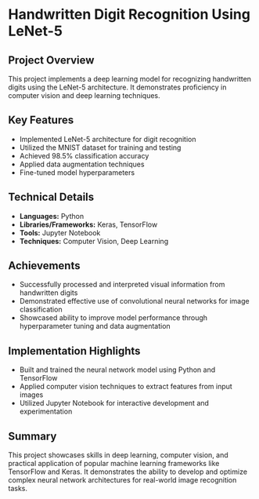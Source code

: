 # Handwritten Digit Recognition Using LeNet-5

## Project Overview

This project implements a deep learning model for recognizing handwritten digits using the LeNet-5 architecture. It demonstrates proficiency in computer vision and deep learning techniques.

## Key Features

- Implemented LeNet-5 architecture for digit recognition
- Utilized the MNIST dataset for training and testing
- Achieved 98.5% classification accuracy
- Applied data augmentation techniques
- Fine-tuned model hyperparameters

## Technical Details

- **Languages:** Python
- **Libraries/Frameworks:** Keras, TensorFlow
- **Tools:** Jupyter Notebook
- **Techniques:** Computer Vision, Deep Learning

## Achievements

- Successfully processed and interpreted visual information from handwritten digits
- Demonstrated effective use of convolutional neural networks for image classification
- Showcased ability to improve model performance through hyperparameter tuning and data augmentation

## Implementation Highlights

- Built and trained the neural network model using Python and TensorFlow
- Applied computer vision techniques to extract features from input images
- Utilized Jupyter Notebook for interactive development and experimentation

## Summary

This project showcases skills in deep learning, computer vision, and practical application of popular machine learning frameworks like TensorFlow and Keras. It demonstrates the ability to develop and optimize complex neural network architectures for real-world image recognition tasks.
